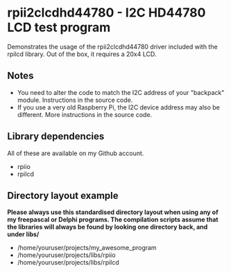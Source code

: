 # rpii2clcdhd44780 - I2C HD44780 LCD test program

Demonstrates the usage of the rpii2clcdhd44780 driver included with the rpilcd library. Out of the box, it requires a 20x4 LCD.

## Notes

* You need to alter the code to match the I2C address of your "backpack" module. Instructions in the source code.
* If you use a very old Raspberry Pi, the I2C device address may also be different. More instructions in the source code.

## Library dependencies

All of these are available on my Github account.

* rpiio
* rpilcd

## Directory layout example

**Please always use this standardised directory layout when using any of my freepascal or Delphi programs. The compilation scripts assume that the libraries will always be found by looking one directory back, and under libs/<name>**

* /home/youruser/projects/my_awesome_program
* /home/youruser/projects/libs/rpiio
* /home/youruser/projects/libs/rpilcd

